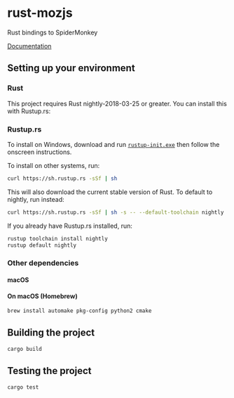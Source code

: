 # rust-mozjs

Rust bindings to SpiderMonkey

[Documentation](http://doc.servo.org/mozjs/)

## Setting up your environment

### Rust

This project requires Rust nightly-2018-03-25 or greater. You can install this with Rustup.rs:

### Rustup.rs

To install on Windows, download and run [`rustup-init.exe`](https://win.rustup.rs/)
then follow the onscreen instructions.

To install on other systems, run:

```sh
curl https://sh.rustup.rs -sSf | sh
```

This will also download the current stable version of Rust.
To default to nightly, run instead:

```sh
curl https://sh.rustup.rs -sSf | sh -s -- --default-toolchain nightly
```

If you already have Rustup.rs installed, run:

```sh
rustup toolchain install nightly
rustup default nightly
```

### Other dependencies

#### macOS
#### On macOS (Homebrew)

```sh
brew install automake pkg-config python2 cmake
```

## Building the project

```sh
cargo build
```

## Testing the project

```sh
cargo test
```
